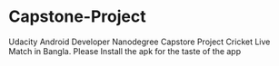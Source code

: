# Capstone-Project
Udacity Android Developer Nanodegree Capstore Project
Cricket Live Match in Bangla.
Please Install the apk for the taste of the app
